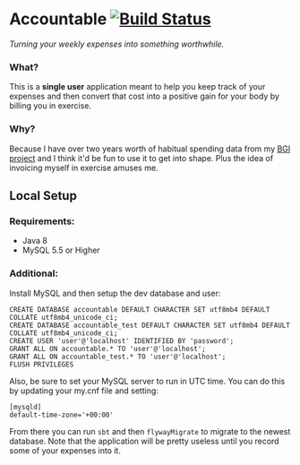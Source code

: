 Accountable [![Build Status](https://travis-ci.org/EdgeCaseBerg/accountable.svg?branch=master)](https://travis-ci.org/EdgeCaseBerg/accountable)
=============================================================

_Turning your weekly expenses into something worthwhile._



### What?

This is a **single user** application meant to help you keep track of
your expenses and then convert that cost into a positive gain for your
body by billing you in exercise. 

### Why?

Because I have over two years worth of habitual spending data from my
[BGI project] and I think it'd be fun to use it to get into shape. Plus
the idea of invoicing myself in exercise amuses me. 



Local Setup
-------------------------------------------------------------

### Requirements:

- Java 8
- MySQL 5.5 or Higher

### Additional:

Install MySQL and then setup the dev database and user:

	CREATE DATABASE accountable DEFAULT CHARACTER SET utf8mb4 DEFAULT COLLATE utf8mb4_unicode_ci;
	CREATE DATABASE accountable_test DEFAULT CHARACTER SET utf8mb4 DEFAULT COLLATE utf8mb4_unicode_ci;
	CREATE USER 'user'@'localhost' IDENTIFIED BY 'password';
	GRANT ALL ON accountable.* TO 'user'@'localhost';
	GRANT ALL ON accountable_test.* TO 'user'@'localhost';
	FLUSH PRIVILEGES

Also, be sure to set your MySQL server to run in UTC time. You can do 
this by updating your my.cnf file and setting:

	[mysqld]
	default-time-zone='+00:00'

From there you can run `sbt` and then `flywayMigrate` to migrate to the
newest database. Note that the application will be pretty useless until
you record some of your expenses into it.



[BGI Project]:https://github.com/EdgeCaseBerg/BGI/
